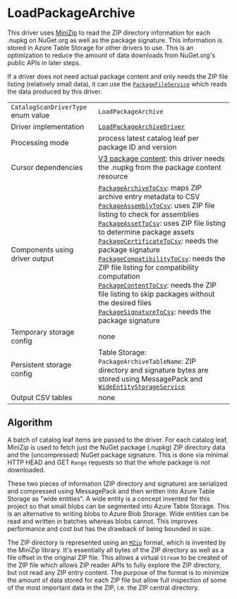 # LoadPackageArchive

This driver uses [MiniZip](https://www.nuget.org/packages/Knapcode.MiniZip) to read the ZIP directory information for each .nupkg on NuGet.org as well as the package signature. This information is stored in Azure Table Storage for other drivers to use. This is an optimization to reduce the amount of data downloads from NuGet.org's public APIs in later steps.

If a driver does not need actual package content and only needs the ZIP file listing (relatively small data), it can use the [`PackageFileService`](../../src/Logic/Storage/PackageFileService.cs) which reads the data produced by this driver.

|                                    |                                                                                                                                                                                                                                                                                                                                                                                                                                                                                                                                                                                                                                    |
| ---------------------------------- | ---------------------------------------------------------------------------------------------------------------------------------------------------------------------------------------------------------------------------------------------------------------------------------------------------------------------------------------------------------------------------------------------------------------------------------------------------------------------------------------------------------------------------------------------------------------------------------------------------------------------------------- |
| `CatalogScanDriverType` enum value | `LoadPackageArchive`                                                                                                                                                                                                                                                                                                                                                                                                                                                                                                                                                                                                               |
| Driver implementation              | [`LoadPackageArchiveDriver`](../../src/Worker.Logic/Drivers/LoadPackageArchive/LoadPackageArchiveDriver.cs)                                                                                                                                                                                                                                                                                                                                                                                                                                                                                                                        |
| Processing mode                    | process latest catalog leaf per package ID and version                                                                                                                                                                                                                                                                                                                                                                                                                                                                                                                                                                             |
| Cursor dependencies                | [V3 package content](https://learn.microsoft.com/en-us/nuget/api/package-base-address-resource): this driver needs the .nupkg from the package content resource                                                                                                                                                                                                                                                                                                                                                                                                                                                                    |
| Components using driver output     | [`PackageArchiveToCsv`](PackageArchiveToCsv.md): maps ZIP archive entry metadata to CSV<br />[`PackageAssemblyToCsv`](PackageAssemblyToCsv.md): uses ZIP file listing to check for assemblies<br />[`PackageAssetToCsv`](PackageAssetToCsv.md): uses ZIP file listing to determine package assets<br />[`PackageCertificateToCsv`](PackageCertificateToCsv.md): needs the package signature<br />[`PackageCompatibilityToCsv`](PackageCompatibilityToCsv.md): needs the ZIP file listing for compatibility computation<br />[`PackageContentToCsv`](PackageContentToCsv.md): needs the ZIP file listing to skip packages without the desired files<br />[`PackageSignatureToCsv`](PackageSignatureToCsv.md): needs the package signature |
| Temporary storage config           | none                                                                                                                                                                                                                                                                                                                                                                                                                                                                                                                                                                                                                               |
| Persistent storage config          | Table Storage:<br />`PackageArchiveTableName`: ZIP directory and signature bytes are stored using MessagePack and [`WideEntityStorageService`](../../src/Logic/WideEntities/WideEntityService.cs)                                                                                                                                                                                                                                                                                                                                                                                                                                  |
| Output CSV tables                  | none                                                                                                                                                                                                                                                                                                                                                                                                                                                                                                                                                                                                                               |

## Algorithm

A batch of catalog leaf items are passed to the driver. For each catalog leaf, MiniZip is used to fetch just the NuGet package (.nupkg) ZIP directory data and the (uncompressed) NuGet package signature. This is done via minimal HTTP HEAD and GET `Range` requests so that the whole package is not downloaded.

These two pieces of information (ZIP directory and signature) are serialized and compressed using MessagePack and then written into Azure Table Storage as "wide entities". A wide entity is a concept invented for this project so that small blobs can be segmented into Azure Table Storage. This is an alternative to writing blobs to Azure Blob Storage. Wide entities can be read and written in batches whereas blobs cannot. This improves performance and cost but has the drawback of being bounded in size.

The ZIP directory is represented using an [`MZip`](https://github.com/joelverhagen/MiniZip/blob/main/MiniZip/MZip/MZipFormat.cs) format, which is invented by the MiniZip library. It's essentially all bytes of the ZIP directory as well as a file offset in the original ZIP file. This allows a virtual `Stream` to be created of the ZIP file which allows ZIP reader APIs to fully explore the ZIP directory, but not read any ZIP entry content. The purpose of the format is to minimize the amount of data stored for each ZIP file but allow full inspection of some of the most important data in the ZIP, i.e. the ZIP central directory.
